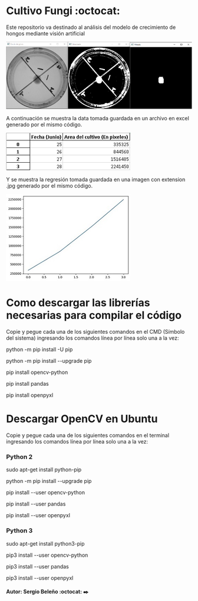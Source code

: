 # Cultivo Fungi :octocat:
Este repositorio va destinado al análisis del modelo de crecimiento de hongos mediante visión artificial 

<img src="Cultivo.PNG" />

A continuación se muestra la data tomada guardada en un archivo en excel generado por el mismo código.

<img src="Data.PNG" />

Y se muestra la regresión tomada guardada en una imagen con extension .jpg generado por el mismo código.

<img src="Regresión.jpg" />

# Como descargar las librerías necesarias para compilar el código
Copie y pegue cada una de los siguientes comandos en el CMD (Símbolo del sistema) ingresando los comandos línea por línea solo una a la vez:

python -m pip install -U pip

python -m pip install --upgrade pip

pip install opencv-python

pip install pandas

pip install openpyxl

# Descargar OpenCV en Ubuntu
Copie y pegue cada una de los siguientes comandos en el terminal ingresando los comandos línea por línea solo una a la vez:

### Python 2

sudo apt-get install python-pip

python -m pip install --upgrade pip

pip install --user opencv-python

pip install --user pandas

pip install --user openpyxl

### Python 3

sudo apt-get install python3-pip

pip3 install --user opencv-python

pip3 install --user pandas

pip3 install --user openpyxl

####

#### Autor: Sergio Beleño :octocat: ✒️
